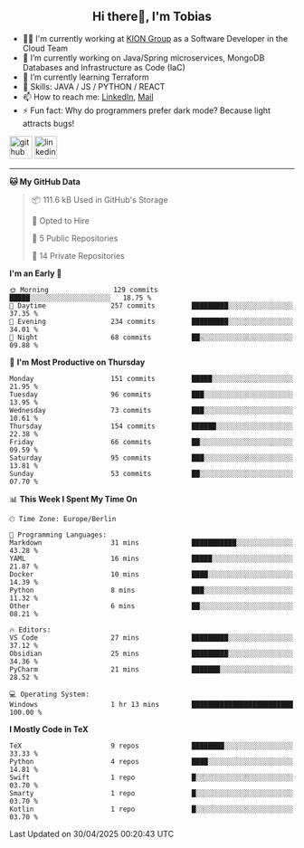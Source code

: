 <h2 align="center">Hi there👋, I'm Tobias</h2>

- 🧑‍💼 I'm currently working at [KION Group](https://www.kiongroup.com/) as a Software Developer in the Cloud Team
- 🔭 I’m currently working on Java/Spring microservices, MongoDB Databases and Infrastructure as Code (IaC)
- 🌱 I’m currently learning Terraform
- 💪 Skills: JAVA / JS / PYTHON / REACT
- 📫 How to reach me: [LinkedIn](https://www.linkedin.com/in/tgoetz), [Mail](mailto:mail@tobiasgoetz.com) 
- ⚡ Fun fact: Why do programmers prefer dark mode? Because light attracts bugs!

[<img src='https://cdn.jsdelivr.net/npm/simple-icons@3.0.1/icons/github.svg' alt='github' height='40'>](https://github.com/TobiasGoetz)  [<img src='https://cdn.jsdelivr.net/npm/simple-icons@3.0.1/icons/linkedin.svg' alt='linkedin' height='40'>](https://www.linkedin.com/in/tgoetz/)  

---

<!--START_SECTION:waka-->
**🐱 My GitHub Data** 

> 📦 111.6 kB Used in GitHub's Storage 
 > 
> 💼 Opted to Hire
 > 
> 📜 5 Public Repositories 
 > 
> 🔑 14 Private Repositories 
 > 
**I'm an Early 🐤** 

```text
🌞 Morning                129 commits         █████░░░░░░░░░░░░░░░░░░░░   18.75 % 
🌆 Daytime                257 commits         █████████░░░░░░░░░░░░░░░░   37.35 % 
🌃 Evening                234 commits         █████████░░░░░░░░░░░░░░░░   34.01 % 
🌙 Night                  68 commits          ██░░░░░░░░░░░░░░░░░░░░░░░   09.88 % 
```
📅 **I'm Most Productive on Thursday** 

```text
Monday                   151 commits         █████░░░░░░░░░░░░░░░░░░░░   21.95 % 
Tuesday                  96 commits          ███░░░░░░░░░░░░░░░░░░░░░░   13.95 % 
Wednesday                73 commits          ███░░░░░░░░░░░░░░░░░░░░░░   10.61 % 
Thursday                 154 commits         ██████░░░░░░░░░░░░░░░░░░░   22.38 % 
Friday                   66 commits          ██░░░░░░░░░░░░░░░░░░░░░░░   09.59 % 
Saturday                 95 commits          ███░░░░░░░░░░░░░░░░░░░░░░   13.81 % 
Sunday                   53 commits          ██░░░░░░░░░░░░░░░░░░░░░░░   07.70 % 
```


📊 **This Week I Spent My Time On** 

```text
🕑︎ Time Zone: Europe/Berlin

💬 Programming Languages: 
Markdown                 31 mins             ███████████░░░░░░░░░░░░░░   43.28 % 
YAML                     16 mins             █████░░░░░░░░░░░░░░░░░░░░   21.87 % 
Docker                   10 mins             ████░░░░░░░░░░░░░░░░░░░░░   14.39 % 
Python                   8 mins              ███░░░░░░░░░░░░░░░░░░░░░░   11.32 % 
Other                    6 mins              ██░░░░░░░░░░░░░░░░░░░░░░░   08.21 % 

🔥 Editors: 
VS Code                  27 mins             █████████░░░░░░░░░░░░░░░░   37.12 % 
Obsidian                 25 mins             █████████░░░░░░░░░░░░░░░░   34.36 % 
PyCharm                  21 mins             ███████░░░░░░░░░░░░░░░░░░   28.52 % 

💻 Operating System: 
Windows                  1 hr 13 mins        █████████████████████████   100.00 % 
```

**I Mostly Code in TeX** 

```text
TeX                      9 repos             ████████░░░░░░░░░░░░░░░░░   33.33 % 
Python                   4 repos             ████░░░░░░░░░░░░░░░░░░░░░   14.81 % 
Swift                    1 repo              █░░░░░░░░░░░░░░░░░░░░░░░░   03.70 % 
Smarty                   1 repo              █░░░░░░░░░░░░░░░░░░░░░░░░   03.70 % 
Kotlin                   1 repo              █░░░░░░░░░░░░░░░░░░░░░░░░   03.70 % 
```




 Last Updated on 30/04/2025 00:20:43 UTC
<!--END_SECTION:waka-->

